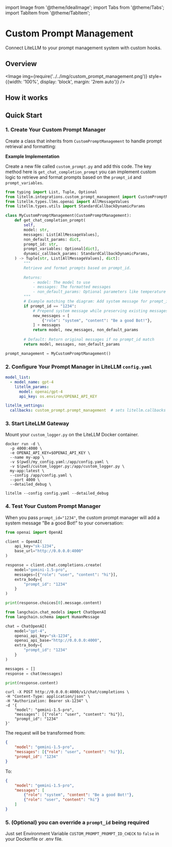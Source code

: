 import Image from '@theme/IdealImage';
import Tabs from '@theme/Tabs';
import TabItem from '@theme/TabItem';

# Custom Prompt Management

Connect LiteLLM to your prompt management system with custom hooks.

## Overview


<Image 
  img={require('../../img/custom_prompt_management.png')}
  style={{width: '100%', display: 'block', margin: '2rem auto'}}
/>


## How it works

## Quick Start

### 1. Create Your Custom Prompt Manager

Create a class that inherits from `CustomPromptManagement` to handle prompt retrieval and formatting:

**Example Implementation**

Create a new file called `custom_prompt.py` and add this code. The key method here is `get_chat_completion_prompt` you can implement custom logic to retrieve and format prompts based on the `prompt_id` and `prompt_variables`.

```python
from typing import List, Tuple, Optional
from litellm.integrations.custom_prompt_management import CustomPromptManagement
from litellm.types.llms.openai import AllMessageValues
from litellm.types.utils import StandardCallbackDynamicParams

class MyCustomPromptManagement(CustomPromptManagement):
    def get_chat_completion_prompt(
        self,
        model: str,
        messages: List[AllMessageValues],
        non_default_params: dict,
        prompt_id: str,
        prompt_variables: Optional[dict],
        dynamic_callback_params: StandardCallbackDynamicParams,
    ) -> Tuple[str, List[AllMessageValues], dict]:
        """
        Retrieve and format prompts based on prompt_id.
        
        Returns:
            - model: The model to use
            - messages: The formatted messages
            - non_default_params: Optional parameters like temperature
        """
        # Example matching the diagram: Add system message for prompt_id "1234"
        if prompt_id == "1234":
            # Prepend system message while preserving existing messages
            new_messages = [
                {"role": "system", "content": "Be a good Bot!"},
            ] + messages
            return model, new_messages, non_default_params
        
        # Default: Return original messages if no prompt_id match
        return model, messages, non_default_params

prompt_management = MyCustomPromptManagement()
```

### 2. Configure Your Prompt Manager in LiteLLM `config.yaml`

```yaml
model_list:
  - model_name: gpt-4
    litellm_params:
      model: openai/gpt-4
      api_key: os.environ/OPENAI_API_KEY

litellm_settings:
  callbacks: custom_prompt.prompt_management  # sets litellm.callbacks = [prompt_management]
```

### 3. Start LiteLLM Gateway

<Tabs>
<TabItem value="docker" label="Docker Run">

Mount your `custom_logger.py` on the LiteLLM Docker container.

```shell
docker run -d \
  -p 4000:4000 \
  -e OPENAI_API_KEY=$OPENAI_API_KEY \
  --name my-app \
  -v $(pwd)/my_config.yaml:/app/config.yaml \
  -v $(pwd)/custom_logger.py:/app/custom_logger.py \
  my-app:latest \
  --config /app/config.yaml \
  --port 4000 \
  --detailed_debug \
```

</TabItem>

<TabItem value="py" label="litellm pip">

```shell
litellm --config config.yaml --detailed_debug
```

</TabItem>
</Tabs>

### 4. Test Your Custom Prompt Manager

When you pass `prompt_id="1234"`, the custom prompt manager will add a system message "Be a good Bot!" to your conversation:

<Tabs>
<TabItem value="openai" label="OpenAI Python v1.0.0+">

```python
from openai import OpenAI

client = OpenAI(
    api_key="sk-1234",
    base_url="http://0.0.0.0:4000"
)

response = client.chat.completions.create(
    model="gemini-1.5-pro",
    messages=[{"role": "user", "content": "hi"}],
    extra_body={
        "prompt_id": "1234"
    }
)

print(response.choices[0].message.content)
```
</TabItem>

<TabItem value="langchain" label="Langchain">

```python
from langchain.chat_models import ChatOpenAI
from langchain.schema import HumanMessage

chat = ChatOpenAI(
    model="gpt-4",
    openai_api_key="sk-1234",
    openai_api_base="http://0.0.0.0:4000",
    extra_body={
        "prompt_id": "1234"
    }
)

messages = []
response = chat(messages)

print(response.content)
```
</TabItem>

<TabItem value="curl" label="Curl">

```shell
curl -X POST http://0.0.0.0:4000/v1/chat/completions \
-H "Content-Type: application/json" \
-H "Authorization: Bearer sk-1234" \
-d '{
    "model": "gemini-1.5-pro",
    "messages": [{"role": "user", "content": "hi"}],
    "prompt_id": "1234"
}'
```
</TabItem>
</Tabs>

The request will be transformed from:
```json
{
    "model": "gemini-1.5-pro",
    "messages": [{"role": "user", "content": "hi"}],
    "prompt_id": "1234"
}
```

To:
```json
{
    "model": "gemini-1.5-pro",
    "messages": [
        {"role": "system", "content": "Be a good Bot!"},
        {"role": "user", "content": "hi"}
    ]
}
```

### 5. (Optional) you can override a `prompt_id` being required
Just set Environment Variable `CUSTOM_PROMPT_PROMPT_ID_CHECK` to `false` in your Dockerfile or .env file.


